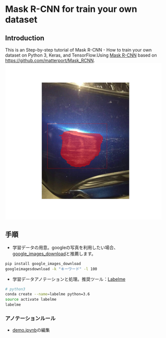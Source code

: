 # Mask R-CNN for train your own dataset
## Introduction
This is an Step-by-step tutorial of Mask R-CNN - How to train your own dataset on Python 3, Keras, and TensorFlow.Using [Mask R-CNN](https://arxiv.org/abs/1703.06870) based on https://github.com/matterport/Mask_RCNN. 
![Car scrach](figures/2.jpg)
## 手順
* 学習データの用意。googleの写真を利用したい場合、[google_images_download](https://github.com/hardikvasa/google-images-download)と推薦します。  
 ```bash
 pip install google_images_download  
 googleimagesdownload -k "キーワード" -l 100
 ```
* 学習データアノテーションと処理。推奨ツール：[Labelme](https://github.com/wkentaro/labelme)  
 ```bash
 # python3
 conda create --name=labelme python=3.6
 source activate labelme
 labelme
 ```
### アノテーションルール  

* [demo.ipynb](samples/demo.ipynb)の編集 
 

